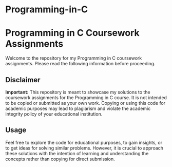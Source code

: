 # Programming-in-C

# Programming in C Coursework Assignments

Welcome to the repository for my Programming in C coursework assignments. Please read the following information before proceeding.

## Disclaimer

**Important:** This repository is meant to showcase my solutions to the coursework assignments for the Programming in C course. It is not intended to be copied or submitted as your own work. Copying or using this code for academic purposes may lead to plagiarism and violate the academic integrity policy of your educational institution.

## Usage

Feel free to explore the code for educational purposes, to gain insights, or to get ideas for solving similar problems. However, it is crucial to approach these solutions with the intention of learning and understanding the concepts rather than copying for direct submission.

